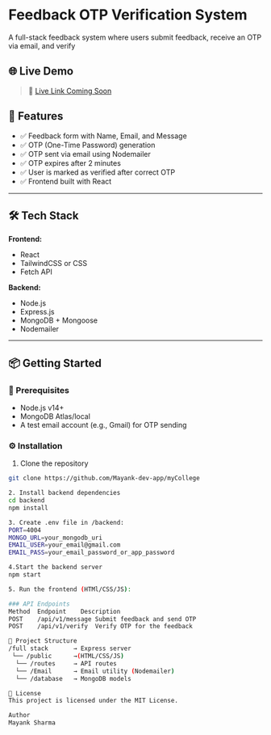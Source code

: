 #  Feedback OTP Verification System
A full-stack feedback system where users submit feedback, receive an OTP via email, and verify

## 🌐 Live Demo

> 🔗 [Live Link Coming Soon](#)

## 🚀 Features

- ✅ Feedback form with Name, Email, and Message
- ✅ OTP (One-Time Password) generation
- ✅ OTP sent via email using Nodemailer
- ✅ OTP expires after 2 minutes
- ✅ User is marked as verified after correct OTP
- ✅ Frontend built with React

---

## 🛠️ Tech Stack

**Frontend:**
- React
- TailwindCSS or CSS
- Fetch API

**Backend:**
- Node.js
- Express.js
- MongoDB + Mongoose
- Nodemailer

---

## 📦 Getting Started

### 🔧 Prerequisites

- Node.js v14+
- MongoDB Atlas/local
- A test email account (e.g., Gmail) for OTP sending

### ⚙️ Installation

1. Clone the repository

```bash
git clone https://github.com/Mayank-dev-app/myCollege

2. Install backend dependencies
cd backend
npm install

3. Create .env file in /backend:
PORT=4004
MONGO_URL=your_mongodb_uri
EMAIL_USER=your_email@gmail.com
EMAIL_PASS=your_email_password_or_app_password

4.Start the backend server
npm start

5. Run the frontend (HTMl/CSS/JS):

### API Endpoints
Method	Endpoint	Description
POST	/api/v1/message	Submit feedback and send OTP
POST	/api/v1/verify	Verify OTP for the feedback

📁 Project Structure
/full stack       → Express server
 └── /public      →(HTML/CSS/JS) 
  └── /routes     → API routes
  └── /Email      → Email utility (Nodemailer)
  └── /database   → MongoDB models

📝 License
This project is licensed under the MIT License.

Author
Mayank Sharma

